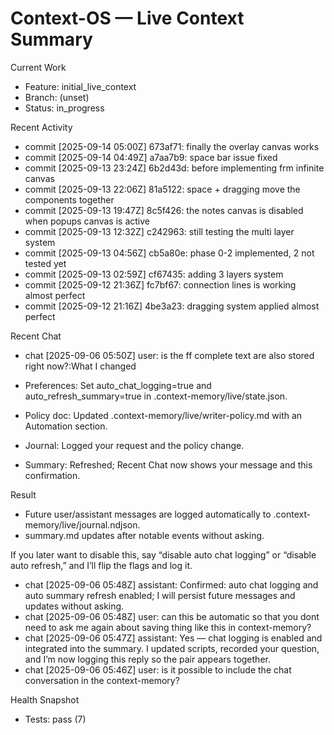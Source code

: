 # Context-OS — Live Context Summary

Current Work
- Feature: initial_live_context
- Branch: (unset)
- Status: in_progress

Recent Activity
- commit [2025-09-14 05:00Z] 673af71: finally the overlay canvas works
- commit [2025-09-14 04:49Z] a7aa7b9: space bar issue fixed
- commit [2025-09-13 23:24Z] 6b2d43d: before implementing frm infinite canvas
- commit [2025-09-13 22:06Z] 81a5122: space + dragging move the components together
- commit [2025-09-13 19:47Z] 8c5f426: the notes canvas is disabled when popups canvas is active
- commit [2025-09-13 12:32Z] c242963: still testing the multi layer system
- commit [2025-09-13 04:56Z] cb5a80e: phase 0-2 implemented, 2 not tested yet
- commit [2025-09-13 02:59Z] cf67435: adding 3 layers system
- commit [2025-09-12 21:36Z] fc7bf67: connection lines is working almost perfect
- commit [2025-09-12 21:16Z] 4be3a23: dragging system applied almost perfect

Recent Chat
- chat [2025-09-06 05:50Z] user: is the ff complete text are also stored right now?:What I changed

- Preferences: Set auto_chat_logging=true and auto_refresh_summary=true in .context-memory/live/state.json.
- Policy doc: Updated .context-memory/live/writer-policy.md with an Automation section.
- Journal: Logged your request and the policy change.
- Summary: Refreshed; Recent Chat now shows your message and this confirmation.

Result

- Future user/assistant messages are logged automatically to .context-memory/live/journal.ndjson.
- summary.md updates after notable events without asking.

If you later want to disable this, say “disable auto chat logging” or “disable auto refresh,” and I’ll flip the
flags and log it.

- chat [2025-09-06 05:48Z] assistant: Confirmed: auto chat logging and auto summary refresh enabled; I will persist future messages and updates without asking.
- chat [2025-09-06 05:48Z] user: can this be automatic so that you dont need to ask me again about saving thing like this in context-memory?
- chat [2025-09-06 05:47Z] assistant: Yes — chat logging is enabled and integrated into the summary. I updated scripts, recorded your question, and I’m now logging this reply so the pair appears together.
- chat [2025-09-06 05:46Z] user: is it possible to include the chat conversation in the context-memory?

Health Snapshot
- Tests: pass (7)
